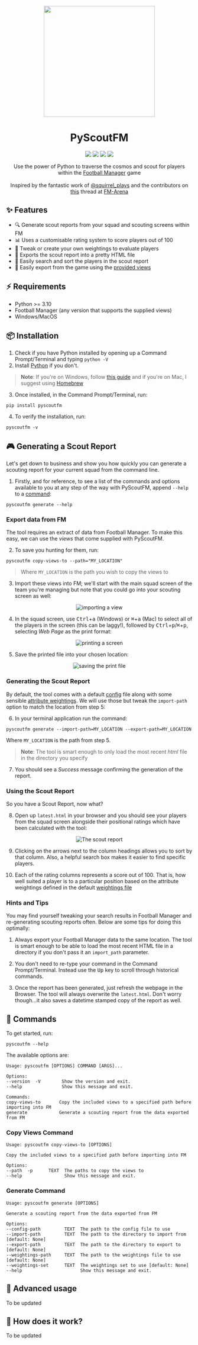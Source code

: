 <p align="center">
    <img src="https://github.com/olimorris/PyScoutFM/assets/9512444/c79dfc9b-efdc-4b23-bd1d-d485a2f715f0" height="300">
</p>

<h1 align="center">PyScoutFM</h1>

<p align="center">
<a href="https://github.com/olimorris/pyscoutfm/stargazers"><img src="https://img.shields.io/github/stars/olimorris/pyscoutfm?color=c678dd&logoColor=e06c75&style=for-the-badge"></a>
<a href="https://github.com/olimorris/pyscoutfm/issues"><img src="https://img.shields.io/github/issues/olimorris/pyscoutfm?color=%23d19a66&style=for-the-badge"></a>
<a href="https://github.com/olimorris/pyscoutfm/blob/main/LICENSE"><img src="https://img.shields.io/github/license/olimorris/pyscoutfm?color=%2361afef&style=for-the-badge"></a>
<a href="https://github.com/olimorris/pyscoutfm/actions/workflows/ci.yml"><img src="https://img.shields.io/github/actions/workflow/status/olimorris/pyscoutfm/test.yml?branch=main&label=tests&style=for-the-badge"></a>
</p>

<p align="center">
    Use the power of Python to traverse the cosmos and scout for players within the <a href="https://www.footballmanager.com">Football Manager</a> game<br><br>Inspired by the fantastic work of <a href="https://www.youtube.com/@squirrel_plays_fof4318">@squirrel_plays</a> and the contributors on <a href="https://fm-arena.com/thread/1949-fm22-positional-filters-what-are-the-best-attributes-for-each-position/">this</a> thread at <a href="https://fm-arena.com">FM-Arena</a>
</p>

## :sparkles: Features

- :mag: Generate scout reports from your squad and scouting screens within FM
- :bar_chart: Uses a customisable rating system to score players out of 100
- :wrench: Tweak or create your own weightings to evaluate players
- :file_folder: Exports the scout report into a pretty HTML file
- :mag_right: Easily search and sort the players in the scout report
- :rocket: Easily export from the game using the [provided views](src/pyscoutfm/extras)

## :zap: Requirements

- Python >= 3.10
- Football Manager (any version that supports the supplied views)
- Windows/MacOS

## :package: Installation

1. Check if you have Python installed by opening up a Command Prompt/Terminal and typing `python -V`
2. Install [Python](https://www.python.org/downloads/) if you don't.

> **Note**: If you're on Windows, follow [this guide](WINDOWS_INSTALL.md) and if you're on Mac, I suggest using [Homebrew](https://brew.sh)

3. Once installed, in the Command Prompt/Terminal, run:

```
pip install pyscoutfm
```

4. To verify the installation, run:

```
pyscoutfm -v
```

## :video_game: Generating a Scout Report

Let's get down to business and show you how quickly you can generate a scouting report for your current squad from the command line.

1. Firstly, and for reference, to see a list of the commands and options available to you at any step of the way with PyScoutFM, append `--help` to a [command](#rocket-commands):

```
pyscoutfm generate --help
```

### Export data from FM

The tool requires an extract of data from Football Manager. To make this easy, we can use the _views_ that come supplied with PyScoutFM.

2. To save you hunting for them, run:

```
pyscoutfm copy-views-to --path="MY_LOCATION"
```

> Where `MY_LOCATION` is the path you wish to copy the views to

3. Import these views into FM; we'll start with the main squad screen of the team you're managing but note that you could go into your scouting screen as well:

<div align="center">
  <img src="https://github.com/olimorris/PyScoutFM/assets/9512444/bf1a1711-6d40-4c93-b77f-06a8aba216dc" alt="importing a view" />
</div>

4. In the squad screen, use <kbd>Ctrl</kbd>+<kbd>a</kbd> (Windows) or <kbd>⌘</kbd>+<kbd>a</kbd> (Mac) to select all of the players in the screen (this can be laggy!), followed by <kbd>Ctrl</kbd>+<kbd>p</kbd>/<kbd>⌘</kbd>+<kbd>p</kbd>, selecting _Web Page_ as the print format:

<div align="center">
  <img src="https://github.com/olimorris/PyScoutFM/assets/9512444/1d7c7254-1a41-4aed-ad01-3e825ba0e78b" alt="printing a screen" />
</div>

5. Save the printed file into your chosen location:

<div align="center">
  <img src="https://github.com/olimorris/PyScoutFM/assets/9512444/87282629-35b7-4fad-a5e0-360eef3d12a3" alt="saving the print file" />
</div>

### Generating the Scout Report

By default, the tool comes with a default [config](src/pyscoutfm/config/config.json) file along with some sensible [attribute weightings](src/pyscoutfm/config/weightings.json). We will use those but tweak the `import-path` option to match the location from step 5:

6. In your terminal application run the command:

```
pyscoutfm generate --import-path=MY_LOCATION --export-path=MY_LOCATION
```

Where `MY_LOCATION` is the path from step 5.

> **Note**: The tool is smart enough to only load the most recent _html_ file in the directory you specify

7. You should see a _Success_ message confirming the generation of the report.

### Using the Scout Report

So you have a Scout Report, now what?

8. Open up `latest.html` in your browser and you should see your players from the squad screen alongside their positional ratings which have been calculated with the tool:

<div align="center">
  <img src="https://github.com/olimorris/PyScoutFM/assets/9512444/d6e1c53c-dfbd-4645-9314-04590d09ef71" alt="The scout
    report" />
</div>

9. Clicking on the arrows next to the column headings allows you to sort by that column. Also, a helpful search box makes it easier to find specific players.

10. Each of the rating columns represents a score out of 100. That is, how well suited a player is to a particular position based on the attribute weightings defined in the default [weightings file](src/pyscoutfm/config/weightings.json)

### Hints and Tips

You may find yourself tweaking your search results in Football Manager and re-generating scouting reports often. Below are some tips for doing this optimally:

1. Always export your Football Manager data to the same location. The tool is smart enough to be able to load the most recent HTML file in a directory if you don't pass it an `import_path` parameter.

2. You don't need to re-type your command in the Command Prompt/Terminal. Instead use the <kbd>Up</kbd> key to scroll through historical commands.

3. Once the report has been generated, just refresh the webpage in the Browser. The tool will always overwrite the `latest.html`. Don't worry though...it also saves a datetime stamped copy of the report as well.

## :rocket: Commands

To get started, run:

    pyscoutfm --help

The available options are:

    Usage: pyscoutfm [OPTIONS] COMMAND [ARGS]...

    Options:
    --version  -V        Show the version and exit.
    --help               Show this message and exit.

    Commands:
    copy-views-to       Copy the included views to a specified path before importing into FM
    generate            Generate a scouting report from the data exported from FM

### Copy Views Command

    Usage: pyscoutfm copy-views-to [OPTIONS]

    Copy the included views to a specified path before importing into FM

    Options:
    --path  -p      TEXT  The paths to copy the views to
    --help                Show this message and exit.

### Generate Command

    Usage: pyscoutfm generate [OPTIONS]

    Generate a scouting report from the data exported from FM

    Options:
    --config-path         TEXT  The path to the config file to use
    --import-path         TEXT  The path to the directory to import from [default: None]
    --export-path         TEXT  The path to the directory to export to [default: None]
    --weightings-path     TEXT  The path to the weightings file to use [default: None]
    --weightings-set      TEXT  The weightings set to use [default: None]
    --help                      Show this message and exit.

## :hammer: Advanced usage

To be updated

## :telescope: How does it work?

To be updated
